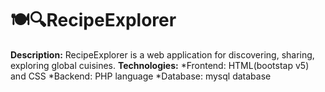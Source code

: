 # 🍽️🔍RecipeExplorer
**Description:**
RecipeExplorer is a web application for discovering, sharing, exploring global cuisines.
**Technologies:**
*Frontend: HTML(bootstap v5) and CSS
*Backend: PHP language
*Database: mysql database
